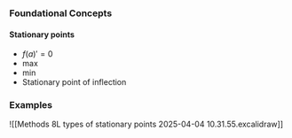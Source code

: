 ### Foundational Concepts
#### Stationary points
- $f(a)'=0$
- max
- min
- Stationary point of inflection

### Examples
![[Methods 8L types of stationary points 2025-04-04 10.31.55.excalidraw]]